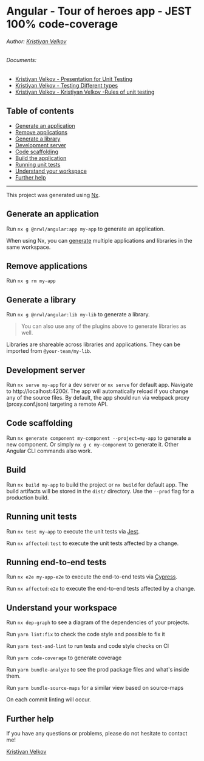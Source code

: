 # Angular - Tour of heroes app - JEST 100% code-coverage

###### Author: [Kristiyan Velkov](https://www.linkedin.com/in/kristiyan-velkov-763130b3/)

######  Documents:
- [Kristiyan Velkov - Presentation for Unit Testing](./docs/Kristiyan%20Velkov%20-%20Presentation%20for%20Unit%20Testing.pdf)
- [Kristiyan Velkov - Testing Different types](./docs/Kristiyan%20Velkov%20-%20Testing%20Different%20types.pdf)
- [Kristiyan Velkov - Kristiyan Velkov -Rules of unit testing](./docs/Kristiyan%20Velkov%20-RULES%20FOR%20UNIT%20TESTING.pdf)

## Table of contents

-   [Generate an application](#generate-an-application)
-   [Remove applications](#remove-applications)
-   [Generate a library](#generate-a-library)
-   [Development server](#development-server)
-   [Code scaffolding](#code-scaffolding)
-   [Build the application](#build)
-   [Running unit tests](#running-unit-tests)
-   [Understand your workspace](#understand-your-workspace)
-   [Further help](#further-help)

---

This project was generated using [Nx](https://nx.dev).

## Generate an application

Run `nx g @nrwl/angular:app my-app` to generate an application.

When using Nx, you can [generate](https://nx.dev/latest/angular/cli/generate) multiple applications and libraries in the same workspace.

## Remove applications

Run `nx g rm my-app`

## Generate a library

Run `nx g @nrwl/angular:lib my-lib` to generate a library.

> You can also use any of the plugins above to generate libraries as well.

Libraries are shareable across libraries and applications. They can be imported from `@your-team/my-lib`.

## Development server

Run `nx serve my-app` for a dev server or `nx serve` for default app. Navigate to http://localhost:4200/. The app will automatically reload if you change any of the source files.
By default, the app should run via webpack proxy (proxy.conf.json) targeting a remote API.

## Code scaffolding

Run `nx generate component my-component --project=my-app` to generate a new component.
Or simply `nx g c my-component` to generate it. Other Angular CLI commands also work.

## Build

Run `nx build my-app` to build the project or `nx build` for default app. The build artifacts will be stored in the `dist/` directory. Use the `--prod` flag for a production build.

## Running unit tests

Run `nx test my-app` to execute the unit tests via [Jest](https://jestjs.io).

Run `nx affected:test` to execute the unit tests affected by a change.

## Running end-to-end tests

Run `nx e2e my-app-e2e` to execute the end-to-end tests via [Cypress](https://www.cypress.io).

Run `nx affected:e2e` to execute the end-to-end tests affected by a change.

## Understand your workspace

Run `nx dep-graph` to see a diagram of the dependencies of your projects.

Run `yarn lint:fix` to check the code style and possible to fix it

Run `yarn test-and-lint` to run tests and code style checks on CI

Run `yarn code-coverage` to generate coverage

Run `yarn bundle-analyze` to see the prod package files and what's inside them.

Run `yarn bundle-source-maps` for a similar view based on source-maps

On each commit linting will occur.

## Further help

If you have any questions or problems, please do not hesitate to contact me!

[Kristiyan Velkov](https://www.linkedin.com/in/kristiyan-velkov-763130b3/)
